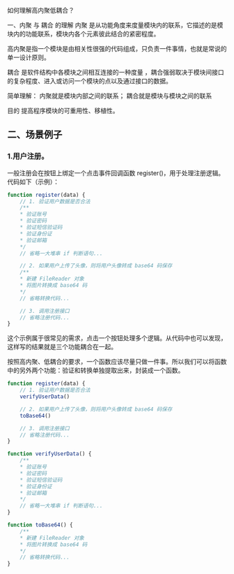 如何理解高内聚低耦合？

一、内聚 与 耦合 的理解
内聚 是从功能角度来度量模块内的联系，它描述的是模块内的功能联系，模块内各个元素彼此结合的紧密程度。

高内聚是指一个模块是由相关性很强的代码组成，只负责一件事情，也就是常说的单一设计原则。

耦合 是软件结构中各模块之间相互连接的一种度量 ，耦合强弱取决于模块间接口的复杂程度、进入或访问一个模块的点以及通过接口的数据。

简单理解：
内聚就是模块内部之间的联系；
耦合就是模块与模块之间的联系

目的
提高程序模块的可重用性、移植性。

## 二、场景例子

### 1.用户注册。

一般注册会在按钮上绑定一个点击事件回调函数 register()，用于处理注册逻辑。  
代码如下（示例）：

```javascript
function register(data) {
    // 1. 验证用户数据是否合法
    /**
    * 验证账号
    * 验证密码
    * 验证短信验证码
    * 验证身份证
    * 验证邮箱
    */
    // 省略一大堆串 if 判断语句...

    // 2. 如果用户上传了头像，则将用户头像转成 base64 码保存
    /**
    * 新建 FileReader 对象
    * 将图片转换成 base64 码
    */
    // 省略转换代码...

    // 3. 调用注册接口
    // 省略注册代码...
}


```

这个示例属于很常见的需求，点击一个按钮处理多个逻辑。从代码中也可以发现，这样写的结果就是三个功能耦合在一起。

按照高内聚、低耦合的要求，一个函数应该尽量只做一件事。所以我们可以将函数中的另外两个功能：验证和转换单独提取出来，封装成一个函数。

```javascript
function register(data) {
    // 1. 验证用户数据是否合法
    verifyUserData()

    // 2. 如果用户上传了头像，则将用户头像转成 base64 码保存
    toBase64()

    // 3. 调用注册接口
    // 省略注册代码...
}

function verifyUserData() {
    /**
    * 验证账号
    * 验证密码
    * 验证短信验证码
    * 验证身份证
    * 验证邮箱
    */
    // 省略一大堆串 if 判断语句...
}

function toBase64() {
    /**
    * 新建 FileReader 对象
    * 将图片转换成 base64 码
    */
    // 省略转换代码...
}


```


